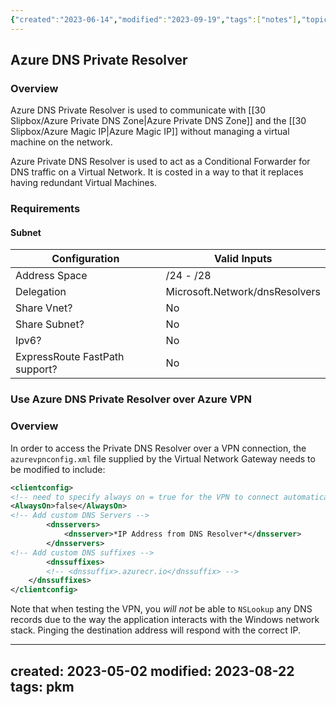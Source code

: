 ```yaml
---
{"created":"2023-06-14","modified":"2023-09-19","tags":["notes"],"topics":["[[Azure]]"],"references":["[[What Is Azure DNS Private Resolver]]"],"dg-publish":true,"dg-path":"Azure DNS Private Resolver.md","permalink":"/azure-dns-private-resolver/","dgPassFrontmatter":true}
---
```



## Azure DNS Private Resolver

### Overview

Azure DNS Private Resolver is used to communicate with [[30 Slipbox/Azure Private DNS Zone\|Azure Private DNS Zone]] and the [[30 Slipbox/Azure Magic IP\|Azure Magic IP]] without managing a virtual machine on the network.

Azure Private DNS Resolver is used to act as a Conditional Forwarder for DNS traffic on a Virtual Network. It is costed in a way to that it replaces having redundant Virtual Machines.

### Requirements

#### Subnet

| Configuration                  | Valid Inputs                   |
| ------------------------------ | ------------------------------ |
| Address Space                  | /24 - /28                      |
| Delegation                     | Microsoft.Network/dnsResolvers |
| Share Vnet?                    | No                             |
| Share Subnet?                  | No                             |
| Ipv6?                          | No                             |
| ExpressRoute FastPath support? | No                             |

### Use Azure DNS Private Resolver over Azure VPN


<div class="transclusion internal-embed is-loaded"><div class="markdown-embed">



### Overview

In order to access the Private DNS Resolver over a VPN connection, the `azurevpnconfig.xml` file supplied by the Virtual Network Gateway needs to be modified to include:

```XML
<clientconfig>
<!-- need to specify always on = true for the VPN to connect automatically -->
<AlwaysOn>false</AlwaysOn>
<!-- Add custom DNS Servers -->
        <dnsservers>
            <dnsserver>*IP Address from DNS Resolver*</dnsserver>
        </dnsservers>
<!-- Add custom DNS suffixes -->
        <dnssuffixes>
        <!-- <dnssuffix>.azurecr.io</dnssuffix> -->
    </dnssuffixes>
</clientconfig>
```

Note that when testing the VPN, you *will not* be able to `NSLookup` any DNS records due to the way the application interacts with the Windows network stack. Pinging the destination address will respond with the correct IP.


</div></div>


---
created: 2023-05-02
modified: 2023-08-22
tags: pkm
---
